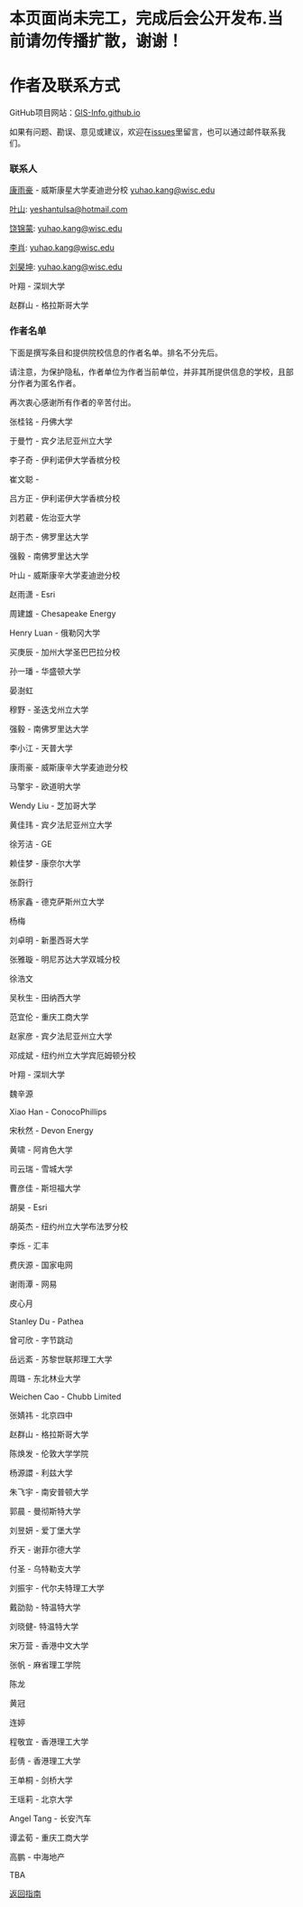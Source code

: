 # 本页面尚未完工，完成后会公开发布.当前请勿传播扩散，谢谢！

# 作者及联系方式

GitHub项目网站：[GIS-Info.github.io](https://github.com/GIS-Info/GIS-Info.github.io)

如果有问题、勘误、意见或建议，欢迎在[issues](https://github.com/GIS-Info/GIS-Info.github.io/issues)里留言，也可以通过邮件联系我们。

### 联系人
[康雨豪](https://www.kkyyhh96.site) - 威斯康星大学麦迪逊分校 [yuhao.kang@wisc.edu](mailto:yuhao.kang@wisc.edu)

[叶山](https://yeshancqcq.github.io/): [yeshantulsa@hotmail.com](mailto:yeshantulsa@hotmail.com)

[饶锦蒙](https://github.com/kkyyhh96): [yuhao.kang@wisc.edu](mailto:yuhao.kang@wisc.edu)

[李肖](https://github.com/kkyyhh96): [yuhao.kang@wisc.edu](mailto:yuhao.kang@wisc.edu)

[刘昊坤](https://github.com/kkyyhh96): [yuhao.kang@wisc.edu](mailto:yuhao.kang@wisc.edu)

叶翔 - 深圳大学

赵群山 - 格拉斯哥大学

### 作者名单

下面是撰写条目和提供院校信息的作者名单。排名不分先后。

请注意，为保护隐私，作者单位为作者当前单位，并非其所提供信息的学校，且部分作者为匿名作者。

再次衷心感谢所有作者的辛苦付出。

张桂铭 - 丹佛大学

于曼竹 - 宾夕法尼亚州立大学

李子奇 - 伊利诺伊大学香槟分校

崔文聪 -

吕方正 - 伊利诺伊大学香槟分校

刘若葳 - 佐治亚大学

胡于杰 - 佛罗里达大学

强毅 - 南佛罗里达大学

叶山 - 威斯康辛大学麦迪逊分校

赵雨潇 - Esri

周建雄 - Chesapeake Energy

Henry Luan - 俄勒冈大学

买庚辰 - 加州大学圣巴巴拉分校

孙一璠 - 华盛顿大学

晏澍虹

穆野 - 圣迭戈州立大学

强毅 - 南佛罗里达大学

李小江 - 天普大学

康雨豪 - 威斯康辛大学麦迪逊分校

马擎宇 - 欧道明大学

Wendy Liu - 芝加哥大学

黄佳玮 - 宾夕法尼亚州立大学

徐芳洁 - GE

赖佳梦 - 康奈尔大学

张蔚行

杨家鑫 - 德克萨斯州立大学

杨梅

刘卓明 - 新墨西哥大学

张雅璇 - 明尼苏达大学双城分校

徐浩文

吴秋生 - 田纳西大学

范宜伦 - 重庆工商大学

赵家彦 - 宾夕法尼亚州立大学

邓成斌 - 纽约州立大学宾厄姆顿分校

叶翔 - 深圳大学

魏辛源

Xiao Han - ConocoPhillips

宋秋然 - Devon Energy

黄啸 - 阿肯色大学

司云瑞 - 雪城大学

曹彦佳 - 斯坦福大学

胡昊 - Esri

胡英杰 - 纽约州立大学布法罗分校

李烁 - 汇丰

费庆源 - 国家电网

谢雨潭 - 网易

皮心月

Stanley Du - Pathea

曾可欣 - 字节跳动

岳远紊 - 苏黎世联邦理工大学

周璐 - 东北林业大学

Weichen Cao - Chubb Limited

张婧祎 - 北京四中

赵群山 - 格拉斯哥大学

陈焕发 - 伦敦大学学院

杨源譞 - 利兹大学

朱飞宇 - 南安普顿大学

郭晨 - 曼彻斯特大学

刘昱妍 - 爱丁堡大学

乔天 - 谢菲尔德大学

付圣 - 乌特勒支大学

刘振宇 - 代尔夫特理工大学

戴劭勍 - 特温特大学

刘晓健- 特温特大学

宋万营 - 香港中文大学

张帆 - 麻省理工学院

陈龙

黄冠

连婷

程敬宜 - 香港理工大学

彭倩 - 香港理工大学

王单桐 - 剑桥大学

王瑶莉 - 北京大学

Angel Tang - 长安汽车

谭孟荀 - 重庆工商大学

高鹏 - 中海地产


TBA

[返回指南](https://gis-info.github.io/)
